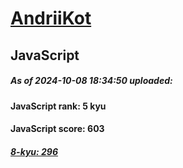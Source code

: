 # [AndriiKot](https://www.codewars.com/users/AndriiKot) 
## JavaScript
##### As of 2024-10-08 18:34:50 uploaded:
#### JavaScript rank: 5 kyu
#### JavaScript score: 603
##### [8-kyu: 296](https://github.com/AndriiKot/JavaScript__CodeWars/tree/main/kyu-8)

